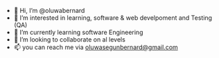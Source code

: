 - 👋 Hi, I’m @oluwabernard
- 👀 I’m interested in learning, software & web develpoment and Testing (QA) 
- 🌱 I’m currently learning software Engineering 
- 💞️ I’m looking to collaborate on al levels 
- 📫 you can reach me via oluwasegunbernard@gmail.com

<!---
oluwabernard/oluwabernard is a ✨ special ✨ repository because its `README.md` (this file) appears on your GitHub profile.
You can click the Preview link to take a look at your changes.
--->
